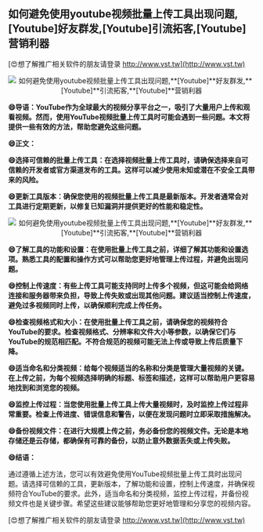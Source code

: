 ## **如何避免使用youtube视频批量上传工具出现问题,**[Youtube]**好友群发,**[Youtube]**引流拓客,**[Youtube]**营销利器**

[😍想了解推广相关软件的朋友请登录 http://www.vst.tw](http://www.vst.tw)

 <center><img src="https://vst.tw/MP4/tuiguang/png/5.png" alt="如何避免使用youtube视频批量上传工具出现问题,**[Youtube]**好友群发,**[Youtube]**引流拓客,**[Youtube]**营销利器"></center>

**😄导语：YouTube作为全球最大的视频分享平台之一，吸引了大量用户上传和观看视频。然而，使用YouTube视频批量上传工具时可能会遇到一些问题。本文将提供一些有效的方法，帮助您避免这些问题。**

**😄正文：**

**😄选择可信赖的批量上传工具：在选择视频批量上传工具时，请确保选择来自可信赖的开发者或官方渠道发布的工具。这样可以减少使用未知或潜在不安全工具带来的风险。**

**😄更新工具版本：确保您使用的视频批量上传工具是最新版本。开发者通常会对工具进行定期更新，以修复已知漏洞并提供更好的性能和稳定性。**

 <center><img src="https://vst.tw/MP4/tuiguang/png/3.png" alt="如何避免使用youtube视频批量上传工具出现问题,**[Youtube]**好友群发,**[Youtube]**引流拓客,**[Youtube]**营销利器"></center>

**😄了解工具的功能和设置：在使用批量上传工具之前，详细了解其功能和设置选项。熟悉工具的配置和操作方式可以帮助您更好地管理上传过程，并避免出现问题。**

**😄控制上传速度：有些上传工具可能支持同时上传多个视频，但这可能会给网络连接和服务器带来负担，导致上传失败或出现其他问题。建议适当控制上传速度，避免过多视频同时上传，以确保顺利完成上传任务。**

**😄检查视频格式和大小：在使用批量上传工具之前，请确保您的视频符合YouTube的要求。检查视频格式、分辨率和文件大小等参数，以确保它们与YouTube的规范相匹配。不符合规范的视频可能无法上传或导致上传后质量下降。**

**😄适当命名和分类视频：给每个视频适当的名称和分类是管理大量视频的关键。在上传之前，为每个视频选择明确的标题、标签和描述，这样可以帮助用户更容易地找到和浏览您的视频。**

**😄监控上传过程：当您使用批量上传工具上传大量视频时，及时监控上传过程非常重要。检查上传进度、错误信息和警告，以便在发现问题时立即采取措施解决。**

**😄备份视频文件：在进行大规模上传之前，务必备份您的视频文件。无论是本地存储还是云存储，都确保有可靠的备份，以防止意外数据丢失或上传失败。**

**😄结语：**

通过遵循上述方法，您可以有效避免使用YouTube视频批量上传工具时出现问题。请选择可信赖的工具，更新版本，了解功能和设置，控制上传速度，并确保视频符合YouTube的要求。此外，适当命名和分类视频，监控上传过程，并备份视频文件也是关键步骤。希望这些建议能够帮助您更好地管理和分享您的视频内容。

[😍想了解推广相关软件的朋友请登录 http://www.vst.tw](http://www.vst.tw)




